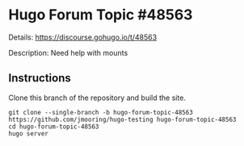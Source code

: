 # Hugo Forum Topic #48563

Details: <https://discourse.gohugo.io/t/48563>

Description: Need help with mounts

## Instructions

Clone this branch of the repository and build the site.

```text
git clone --single-branch -b hugo-forum-topic-48563 https://github.com/jmooring/hugo-testing hugo-forum-topic-48563
cd hugo-forum-topic-48563
hugo server
```
